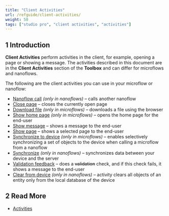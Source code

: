 ```yaml
---
title: "Client Activities"
url: /refguide/client-activities/
weight: 50
tags: ["studio pro", "client activities", "activities"]
---
```


## 1 Introduction

**Client Activities** perform activities in the client, for example, opening a page or showing a message. The activities described in this document are in the **Client Activities** section of the **Toolbox** and can differ for microflows and nanoflows.

The following are the client activities you can use in your microflow or nanoflow:

* [Nanoflow call](/refguide/nanoflow-call/) *(only in nanoflows)* – calls another nanoflow
* [Close page](/refguide/close-page/) – closes the currently open page
* [Download file](/refguide/download-file/) *(only in microflows)* – downloads a file using the browser
* [Show home page](/refguide/show-home-page/) *(only in microflows)* – opens the home page for the end-user 
* [Show message](/refguide/show-message/) – shows a message to the end-user
* [Show page](/refguide/show-page/) – shows a selected page to the end-user 
* [Synchronize to device](/refguide/synchronize-to-device/) *(only in microflows)* – enables selectively synchronizing a set of objects to the device when calling a microflow from a nanoflow
* [Synchronize](/refguide/synchronize/) *(only in nanoflows)* – synchronizes data between your device and the server
* [Validation feedback](/refguide/validation-feedback/) – does a ~~validation~~ check, and if this check fails, it shows a message to the end-user
* [Clear from device](/refguide/clear-from-device/) *(only in nanoflows)* – activity clears all objects of an entity only from the local database of the device

## 2 Read More

* [Activities](/refguide/activities/)
